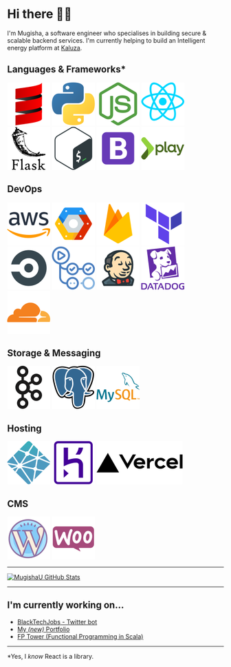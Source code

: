 # Hi there 👋🏿

I'm Mugisha, a software engineer who specialises in building secure & scalable backend services. I'm currently helping to build an Intelligent energy platform at [Kaluza](https://www.kaluza.com/).

## Languages & Frameworks\*

<div float="left">
    <img src = "icons/languages/scala.svg" alt="scala"/>
    <img src = "icons/languages/python.svg" alt="python"/> 
    <img src = "icons/languages/node.svg" alt="node"/>
    <img src = "icons/languages/react.svg" alt="react"/>
    <img src = "icons/languages/flask.svg" alt="flask"/>
    <img src = "icons/languages/bash.svg" alt="bash"/>
    <img src = "icons/languages/bootstrap.svg" alt="bootstrap"/>
    <img src = "icons/languages/play.svg" alt="play"/>
</div>

## DevOps

<div float="left">
    <img src = "icons/devops/aws.svg" alt="aws"/>
    <img src = "icons/devops/gcp.svg" alt="gcp"/>
    <img src = "icons/devops/firebase.svg" alt="firebase"/>
    <img src = "icons/devops/terraform.svg" alt="terraform"/>
    <img src = "icons/devops/circleci.svg" alt="circleci"/>
    <img src = "icons/devops/github-actions.svg" alt="github actions">
    <img src = "icons/devops/jenkins.svg" alt="jenkins"/>
    <img src = "icons/devops/datadog.svg" alt="datadog"/>
    <img src = "icons/devops/cloudflare.svg" alt="cloudflare"/>
</div>

## Storage & Messaging

<div float="left">
    <img src = "icons/storage/kafka.svg" alt="kafka"/>
    <img src = "icons/storage/postgresql.svg" alt="postgresql"/>
    <img src = "icons/storage/mysql.svg" alt="mysql"/>
</div>

## Hosting

<div float="left">
    <img src = "icons/hosting/netlify.svg" alt="netlify"/>
    <img src = "icons/hosting/heroku.svg" alt="heroku"/>
    <img src = "icons/hosting/vercel.svg" alt="vercel"/>
</div>

## CMS

<div float="left">
    <img src = "icons/cms/wordpress.svg" alt="wordpress"/>
    <img src = "icons/cms/woocommerce.svg" alt="woocommerce"/>
</div>

---

[![MugishaU GitHub Stats](https://github-readme-stats-mugishau.vercel.app/api?username=mugishau&show_icons=true&hide=contribs&count_private=true&include_all_commits=true&locale=en&custom_title=My%20Activity)](https://github.com/mugishau/github-readme-stats)

---

## I'm currently working on...

- [BlackTechJobs - Twitter bot](https://github.com/MugishaU/twitter-bot)
- [My _(new)_ Portfolio](https://github.com/MugishaU/portfolio_v2)
- [FP Tower (Functional Programming in Scala)](https://github.com/MugishaU/fp-tower)

---

\*Yes, I _know_ React is a library.
